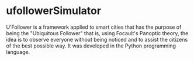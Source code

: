 # ufollowerSimulator
U'Follower is a framework applied to smart cities that has the purpose of being the "Ubiquitous Follower" that is, using Focault's Panoptic theory, the idea is to observe everyone without being noticed and to assist the citizens of the best possible way.
It was developed in the Python programming language.

